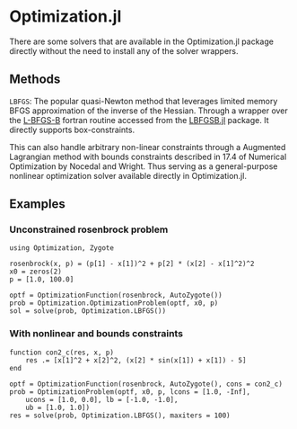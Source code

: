 # Optimization.jl

There are some solvers that are available in the Optimization.jl package directly without the need to install any of the solver wrappers.

## Methods

`LBFGS`: The popular quasi-Newton method that leverages limited memory BFGS approximation of the inverse of the Hessian. Through a wrapper over the [L-BFGS-B](https://users.iems.northwestern.edu/%7Enocedal/lbfgsb.html) fortran routine accessed from the [LBFGSB.jl](https://github.com/Gnimuc/LBFGSB.jl/) package. It directly supports box-constraints.

This can also handle arbitrary non-linear constraints through a Augmented Lagrangian method with bounds constraints described in 17.4 of Numerical Optimization by Nocedal and Wright. Thus serving as a general-purpose nonlinear optimization solver available directly in Optimization.jl.

## Examples

### Unconstrained rosenbrock problem

```@example L-BFGS
using Optimization, Zygote

rosenbrock(x, p) = (p[1] - x[1])^2 + p[2] * (x[2] - x[1]^2)^2
x0 = zeros(2)
p = [1.0, 100.0]

optf = OptimizationFunction(rosenbrock, AutoZygote())
prob = Optimization.OptimizationProblem(optf, x0, p)
sol = solve(prob, Optimization.LBFGS())
```

### With nonlinear and bounds constraints

```@example L-BFGS
function con2_c(res, x, p)
    res .= [x[1]^2 + x[2]^2, (x[2] * sin(x[1]) + x[1]) - 5]
end

optf = OptimizationFunction(rosenbrock, AutoZygote(), cons = con2_c)
prob = OptimizationProblem(optf, x0, p, lcons = [1.0, -Inf],
    ucons = [1.0, 0.0], lb = [-1.0, -1.0],
    ub = [1.0, 1.0])
res = solve(prob, Optimization.LBFGS(), maxiters = 100)
```
